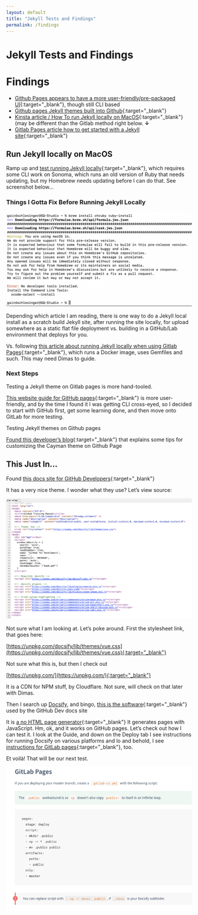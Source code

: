 ```yaml
---
layout: default
title: "Jekyll Tests and Findings"
permalink: /findings
---
```


# Jekyll Tests and Findings

# Findings

- [Github Pages appears to have a more user-friendly/pre-packaged UI](https://pages.github.com/){:target="_blank"}, though still CLI based
- [Github pages Jekyll themes built into Github](https://pages.github.com/themes/){:target="_blank"}
- [Kinsta article / How To run Jekyll locally on MacOS](https://kinsta.com/blog/jekyll-static-site/){:target="_blank"} (may be different than the Gitlab method right below. **↓**
- [Gitlab Pages article how to get started with a Jekyll site](https://docs.gitlab.com/ee/user/project/pages/getting_started/pages_from_scratch.html){:target="_blank"}

## Run Jekyll locally on MacOS

Ramp up and [test running Jekyll locally](https://kinsta.com/blog/jekyll-static-site/){:target="_blank"}, which requires some CLI work on Sonoma, which runs an old version of Ruby that needs updating, but my Homebrew needs updating before I can do that. See screenshot below… <sigh>

### Things I Gotta Fix Before Running Jekyll Locally

![Image](/images/image.png)

Depending which article I am reading, there is one way to do a Jekyll local install as a scratch build Jekyll site, after running the site locally, for upload somewhere as a static flat file deployment vs. building in a GitHub/Lab environment that deploys for you.

Vs. following [this article about running Jekyll locally when using Gitlab Pages](https://docs.gitlab.com/ee/user/project/pages/getting_started/pages_from_scratch.html){:target="_blank"}, which runs a Docker image, uses Gemfiles and such. This may need Dimas to guide.

### Next Steps

Testing a Jekyll theme on Gitlab pages is more hand-tooled.

[This website guide for GitHub pages](https://pages.github.com/){:target="_blank"} is more user-friendly, and by the time I found it I was getting CLI cross-eyed, so I decided to start with GitHub first, get some learning done, and then move onto GitLab for more testing.

Testing Jekyll themes on Github pages

[Found this developer’s blog](https://aregsar.com/blog/2019/how-to-customize-your-github-pages-blog-style-in-five-minutes/){:target="_blank"} that explains some tips for customizing the Cayman theme on Github Page



## This Just In…

Found [this docs site for GitHub Developers](https://githubtraining.github.io/training-manual/#/01_getting_ready_for_class){:target="_blank"}

It has a very nice theme. I wonder what they use? Let’s view source:

![Image](/images/image-1.png)

Not sure what I am looking at. Let’s poke around. First the stylesheet link, that goes here:

[https://unpkg.com/docsify/lib/themes/vue.css](https://unpkg.com/docsify/lib/themes/vue.css){:target="_blank"}

Not sure what this is, but then I check out

[https://unpkg.com/](https://unpkg.com/){:target="_blank"}

It is a CDN for NPM stuff, by Cloudflare. Not sure, will check on that later with Dimas.

Then I search up [Docsify](https://docsify.js.org/#/), and bingo, [this is the software](https://docsify.js.org/#/){:target="_blank"} used by the GitHub Dev docs site

It is [a no HTML page generator](https://docsify.js.org/#/?id=docsify){:target="_blank"}
It generates pages with JavaScript. Hm, ok, and it works on GitHub pages. Let’s check out how I can test it. I look at the Guide, and down on the Deploy tab I see instructions for running Docsify on various platforms and lo and behold, I see [instructions for GitLab pages](https://docsify.js.org/#/deploy){:target="_blank"}, too.

Et voilà! That will be our next test.

![Image](/images/image-2.png)
